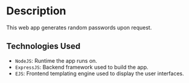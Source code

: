 # Description

This web app generates random passwords upon request.

## Technologies Used

- `NodeJS`: Runtime the app runs on.
- `ExpressJS`: Backend framework used to build the app.
- `EJS`: Frontend templating engine used to display the user interfaces.

